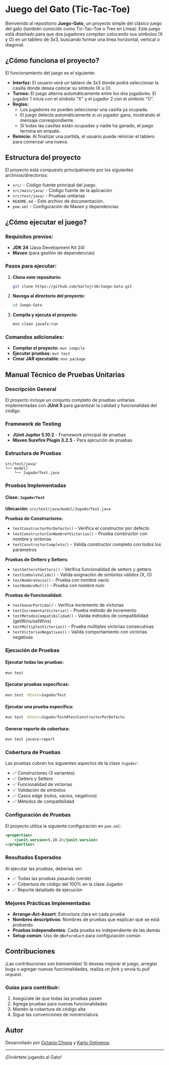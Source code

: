 # Juego del Gato (Tic-Tac-Toe)

Bienvenido al repositorio **Juego-Gato**, un proyecto simple del clásico juego del gato (también conocido como Tic-Tac-Toe o Tres en Línea). Este juego está diseñado para que dos jugadores compitan colocando sus símbolos (X y O) en un tablero de 3x3, buscando formar una línea horizontal, vertical o diagonal.

## ¿Cómo funciona el proyecto?

El funcionamiento del juego es el siguiente:

- **Interfaz:** El usuario verá un tablero de 3x3 donde podrá seleccionar la casilla donde desea colocar su símbolo (X u O).
- **Turnos:** El juego alterna automáticamente entre los dos jugadores. El jugador 1 inicia con el símbolo "X" y el jugador 2 con el símbolo "O".
- **Reglas:**
  - Los jugadores no pueden seleccionar una casilla ya ocupada.
  - El juego detecta automáticamente si un jugador gana, mostrando el mensaje correspondiente.
  - Si todas las casillas están ocupadas y nadie ha ganado, el juego termina en empate.
- **Reinicio:** Al finalizar una partida, el usuario puede reiniciar el tablero para comenzar una nueva.

## Estructura del proyecto

El proyecto está compuesto principalmente por los siguientes archivos/directorios:
- `src/` - Código fuente principal del juego.
- `src/main/java/` - Código fuente de la aplicación
- `src/test/java/` - Pruebas unitarias
- `README.md` - Este archivo de documentación.
- `pom.xml` - Configuración de Maven y dependencias

## ¿Cómo ejecutar el juego?

### Requisitos previos:
- **JDK 24** (Java Development Kit 24)
- **Maven** (para gestión de dependencias)

### Pasos para ejecutar:

1. **Clona este repositorio:**
   ```bash
   git clone https://github.com/karlojr16/Juego-Gato.git
   ```

2. **Navega al directorio del proyecto:**
   ```bash
   cd Juego-Gato
   ```

3. **Compila y ejecuta el proyecto:**
   ```bash
   mvn clean javafx:run
   ```

### Comandos adicionales:
- **Compilar el proyecto:** `mvn compile`
- **Ejecutar pruebas:** `mvn test`
- **Crear JAR ejecutable:** `mvn package`

## Manual Técnico de Pruebas Unitarias

### Descripción General
El proyecto incluye un conjunto completo de pruebas unitarias implementadas con **JUnit 5** para garantizar la calidad y funcionalidad del código.

### Framework de Testing
- **JUnit Jupiter 5.10.2** - Framework principal de pruebas
- **Maven Surefire Plugin 3.2.5** - Para ejecución de pruebas

### Estructura de Pruebas
```
src/test/java/
└── model/
    └── JugadorTest.java
```

### Pruebas Implementadas

#### Clase: `JugadorTest`
**Ubicación:** `src/test/java/model/JugadorTest.java`

**Pruebas de Constructores:**
- `testConstructorPorDefecto()` - Verifica el constructor por defecto
- `testConstructorConNombreYVictorias()` - Prueba constructor con nombre y victorias
- `testConstructorCompleto()` - Valida constructor completo con todos los parámetros

**Pruebas de Getters y Setters:**
- `testSettersYGetters()` - Verifica funcionalidad de setters y getters
- `testSimboloValido()` - Valida asignación de símbolos válidos (X, O)
- `testNombreVacio()` - Prueba con nombre vacío
- `testNombreNull()` - Prueba con nombre nulo

**Pruebas de Funcionalidad:**
- `testGanarPartida()` - Verifica incremento de victorias
- `testIncrementarVictoria()` - Prueba método de incremento
- `testMetodosCompatibilidad()` - Valida métodos de compatibilidad (getWins/setWins)
- `testMultiplesVictorias()` - Prueba múltiples victorias consecutivas
- `testVictoriasNegativas()` - Valida comportamiento con victorias negativas

### Ejecución de Pruebas

#### Ejecutar todas las pruebas:
```bash
mvn test
```

#### Ejecutar pruebas específicas:
```bash
mvn test -Dtest=JugadorTest
```

#### Ejecutar una prueba específica:
```bash
mvn test -Dtest=JugadorTest#testConstructorPorDefecto
```

#### Generar reporte de cobertura:
```bash
mvn test jacoco:report
```

### Cobertura de Pruebas
Las pruebas cubren los siguientes aspectos de la clase `Jugador`:
- ✅ Constructores (3 variantes)
- ✅ Getters y Setters
- ✅ Funcionalidad de victorias
- ✅ Validación de símbolos
- ✅ Casos edge (nulos, vacíos, negativos)
- ✅ Métodos de compatibilidad

### Configuración de Pruebas
El proyecto utiliza la siguiente configuración en `pom.xml`:
```xml
<properties>
    <junit.version>5.10.2</junit.version>
</properties>
```

### Resultados Esperados
Al ejecutar las pruebas, deberías ver:
- ✅ Todas las pruebas pasando (verde)
- ✅ Cobertura de código del 100% en la clase Jugador
- ✅ Reporte detallado de ejecución

### Mejores Prácticas Implementadas
- **Arrange-Act-Assert**: Estructura clara en cada prueba
- **Nombres descriptivos**: Nombres de pruebas que explican qué se está probando
- **Pruebas independientes**: Cada prueba es independiente de las demás
- **Setup común**: Uso de `@BeforeEach` para configuración común

## Contribuciones

¡Las contribuciones son bienvenidas! Si deseas mejorar el juego, arreglar bugs o agregar nuevas funcionalidades, realiza un _fork_ y envía tu _pull request_.

### Guías para contribuir:
1. Asegúrate de que todas las pruebas pasen
2. Agrega pruebas para nuevas funcionalidades
3. Mantén la cobertura de código alta
4. Sigue las convenciones de nomenclatura

## Autor

Desarrollado por [Octavio Chong](https://github.com/FakeMoradin2) y [Karlo Ontiveros](https://github.com/karlojr16).

---

¡Diviértete jugando al Gato!
